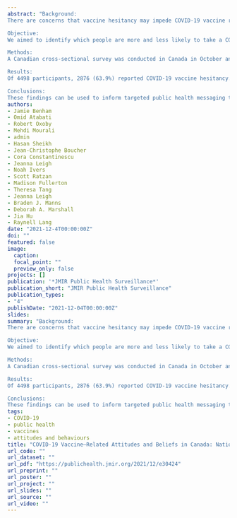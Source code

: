 ```yaml
---
abstract: "Background:
There are concerns that vaccine hesitancy may impede COVID-19 vaccine rollout and prevent the achievement of herd immunity. Vaccine hesitancy is a delay in acceptance or refusal of vaccines despite their availability.

Objective:
We aimed to identify which people are more and less likely to take a COVID-19 vaccine and factors associated with vaccine hesitancy to inform public health messaging.

Methods:
A Canadian cross-sectional survey was conducted in Canada in October and November 2020, prior to the regulatory approval of the COVID-19 vaccines. Vaccine hesitancy was measured by respondents answering the question “what would you do if a COVID-19 vaccine were available to you?” Negative binomial regression was used to identify the factors associated with vaccine hesitancy. Cluster analysis was performed to identify distinct clusters based on intention to take a COVID-19 vaccine, beliefs about COVID-19 and COVID-19 vaccines, and adherence to nonpharmaceutical interventions.

Results:
Of 4498 participants, 2876 (63.9%) reported COVID-19 vaccine hesitancy. Vaccine hesitancy was significantly associated with (1) younger age (18-39 years), (2) lower education, and (3) non-Liberal political leaning. Participants that reported vaccine hesitancy were less likely to believe that a COVID-19 vaccine would end the pandemic or that the benefits of a COVID-19 vaccine outweighed the risks. Individuals with vaccine hesitancy had higher prevalence of being concerned about vaccine side effects, lower prevalence of being influenced by peers or health care professionals, and lower prevalence of trust in government institutions.

Conclusions:
These findings can be used to inform targeted public health messaging to combat vaccine hesitancy as COVID-19 vaccine administration continues. Messaging related to preventing COVID among friends and family, highlighting the benefits, emphasizing safety and efficacy of COVID-19 vaccination, and ensuring that health care workers are knowledgeable and supported in their vaccination counselling may be effective for vaccine-hesitant populations."
authors:
- Jamie Benham
- Omid Atabati
- Robert Oxoby
- Mehdi Mourali
- admin
- Hasan Sheikh
- Jean-Christophe Boucher
- Cora Constantinescu
- Jeanna Leigh
- Noah Ivers
- Scott Ratzan
- Madison Fullerton
- Theresa Tang
- Jeanna Leigh
- Braden J. Manns
- Deborah A. Marshall
- Jia Hu
- Raynell Lang
date: "2021-12-4T00:00:00Z"
doi: ""
featured: false
image:
  caption:
  focal_point: ""
  preview_only: false
projects: []
publication: '*JMIR Public Health Surveillance*'
publication_short: "JMIR Public Health Surveillance"
publication_types:
- "4"
publishDate: "2021-12-04T00:00:00Z"
slides:
summary: "Background:
There are concerns that vaccine hesitancy may impede COVID-19 vaccine rollout and prevent the achievement of herd immunity. Vaccine hesitancy is a delay in acceptance or refusal of vaccines despite their availability.

Objective:
We aimed to identify which people are more and less likely to take a COVID-19 vaccine and factors associated with vaccine hesitancy to inform public health messaging.

Methods:
A Canadian cross-sectional survey was conducted in Canada in October and November 2020, prior to the regulatory approval of the COVID-19 vaccines. Vaccine hesitancy was measured by respondents answering the question “what would you do if a COVID-19 vaccine were available to you?” Negative binomial regression was used to identify the factors associated with vaccine hesitancy. Cluster analysis was performed to identify distinct clusters based on intention to take a COVID-19 vaccine, beliefs about COVID-19 and COVID-19 vaccines, and adherence to nonpharmaceutical interventions.

Results:
Of 4498 participants, 2876 (63.9%) reported COVID-19 vaccine hesitancy. Vaccine hesitancy was significantly associated with (1) younger age (18-39 years), (2) lower education, and (3) non-Liberal political leaning. Participants that reported vaccine hesitancy were less likely to believe that a COVID-19 vaccine would end the pandemic or that the benefits of a COVID-19 vaccine outweighed the risks. Individuals with vaccine hesitancy had higher prevalence of being concerned about vaccine side effects, lower prevalence of being influenced by peers or health care professionals, and lower prevalence of trust in government institutions.

Conclusions:
These findings can be used to inform targeted public health messaging to combat vaccine hesitancy as COVID-19 vaccine administration continues. Messaging related to preventing COVID among friends and family, highlighting the benefits, emphasizing safety and efficacy of COVID-19 vaccination, and ensuring that health care workers are knowledgeable and supported in their vaccination counselling may be effective for vaccine-hesitant populations."
tags:
- COVID-19
- public health
- vaccines
- attitudes and behaviours
title: "COVID-19 Vaccine–Related Attitudes and Beliefs in Canada: National Cross-sectional Survey and Cluster Analysis"
url_code: ""
url_dataset: ""
url_pdf: "https://publichealth.jmir.org/2021/12/e30424"
url_preprint: ""
url_poster: ""
url_project: ""
url_slides: ""
url_source: ""
url_video: ""
---
```


